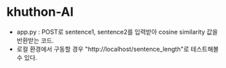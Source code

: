 # khuthon-AI

- app.py : POST로 sentence1, sentence2를 입력받아 cosine similarity 값을 반환받는 코드.
- 로컬 환경에서 구동할 경우 "http://localhost/sentence_length"로 테스트해볼 수 있다.